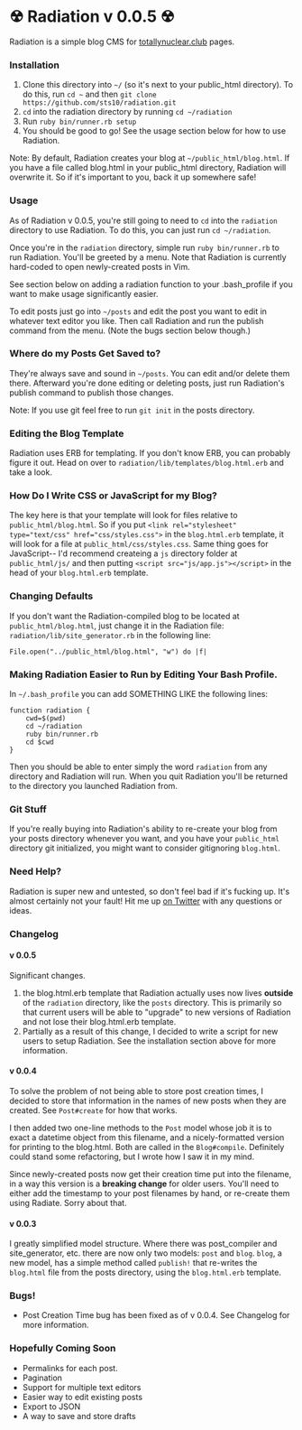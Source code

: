 # ☢ Radiation v 0.0.5 ☢

Radiation is a simple blog CMS for [totallynuclear.club](http://totallynuclear.club/) pages. 

### Installation

1. Clone this directory into `~/` (so it's next to your public_html directory). To do this, run `cd ~` and then `git clone https://github.com/sts10/radiation.git`
2. `cd` into the radiation directory by running `cd ~/radiation`
3. Run `ruby bin/runner.rb setup` 
4. You should be good to go! See the usage section below for how to use Radiation. 

Note: By default, Radiation creates your blog at `~/public_html/blog.html`. If you have a file called blog.html in your public_html directory, Radiation will overwrite it. So if it's important to you, back it up somewhere safe! 

### Usage 

As of Radiation v 0.0.5, you're still going to need to `cd` into the `radiation` directory to use Radiation. To do this, you can just run `cd ~/radiation`.

Once you're in the `radiation` directory, simple run `ruby bin/runner.rb` to run Radiation. You'll be greeted by a menu. Note that Radiation is currently hard-coded to open newly-created posts in Vim. 

See section below on adding a radiation function to your .bash_profile if you want to make usage significantly easier. 

To edit posts just go into `~/posts` and edit the post you want to edit in whatever text editor you like. Then call Radiation and run the publish command from the menu. (Note the bugs section below though.)

### Where do my Posts Get Saved to? 

They're always save and sound in `~/posts`. You can edit and/or delete them there. Afterward you're done editing or deleting posts, just run Radiation's publish command to publish those changes. 

Note: If you use git feel free to run `git init` in the posts directory. 

### Editing the Blog Template 

Radiation uses ERB for templating. If you don't know ERB, you can probably figure it out. Head on over to `radiation/lib/templates/blog.html.erb` and take a look. 

### How Do I Write CSS or JavaScript for my Blog?

The key here is that your template will look for files relative to `public_html/blog.html`. So if you put `<link rel="stylesheet" type="text/css" href="css/styles.css">` in the `blog.html.erb` template, it will look for a file at `public_html/css/styles.css`. Same thing goes for JavaScript-- I'd recommend createing a `js` directory folder at `public_html/js/` and then putting `<script src="js/app.js"></script>` in the head of your `blog.html.erb` template. 

### Changing Defaults 

If you don't want the Radiation-compiled blog to be located at `public_html/blog.html`, just change it in the Radiation file: `radiation/lib/site_generator.rb` in the following line: 

```
File.open("../public_html/blog.html", "w") do |f|
```

### Making Radiation Easier to Run by Editing Your Bash Profile. 

In `~/.bash_profile` you can add SOMETHING LIKE the following lines:

```
function radiation {
    cwd=$(pwd)
    cd ~/radiation
    ruby bin/runner.rb
    cd $cwd
}
```

Then you should be able to enter simply the word `radiation` from any directory and Radiation will run. When you quit Radiation you'll be returned to the directory you launched Radiation from.

### Git Stuff

If you're really buying into Radiation's ability to re-create your blog from your posts directory whenever you want, and you have your `public_html` directory git initialized, you might want to consider gitignoring `blog.html`. 

### Need Help?

Radiation is super new and untested, so don't feel bad if it's fucking up. It's almost certainly not your fault! Hit me up [on Twitter](http://www.twitter.com/sts10) with any questions or ideas.

### Changelog

#### v 0.0.5

Significant changes. 
1. the blog.html.erb template that Radiation actually uses now lives **outside** of the `radiation` directory, like the `posts` directory. This is primarily so that current users will be able to "upgrade" to new versions of Radiation and not lose their blog.html.erb template. 
2. Partially as a result of this change, I decided to write a script for new users to setup Radiation. See the installation section above for more information. 

#### v 0.0.4
To solve the problem of not being able to store post creation times, I decided to store that information in the names of new posts when they are created. See `Post#create` for how that works. 

I then added two one-line methods to the `Post` model whose job it is to exact a datetime object from this filename, and a nicely-formatted version for printing to the blog.html. Both are called in the `Blog#compile`. Definitely could stand some refactoring, but I wrote how I saw it in my mind. 

Since newly-created posts now get their creation time put into the filename, in a way this version is a **breaking change** for older users. You'll need to either add the timestamp to your post filenames by hand, or re-create them using Radiate. Sorry about that. 

#### v 0.0.3
I greatly simplified model structure. Where there was post_compiler and site_generator, etc. there are now only two models: `post` and `blog`. `blog`, a new model, has a simple method called `publish!` that re-writes the `blog.html` file from the posts directory, using the `blog.html.erb` template.

### Bugs!

- Post Creation Time bug has been fixed as of v 0.0.4. See Changelog for more information. 

### Hopefully Coming Soon

- Permalinks for each post.
- Pagination
- Support for multiple text editors
- Easier way to edit existing posts
- Export to JSON
- A way to save and store drafts

